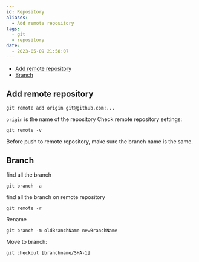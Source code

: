 ```yaml
---
id: Repository
aliases:
  - Add remote repository
tags:
  - git
  - repository
date:
  - 2023-05-09 21:58:07
---
```


<!--toc:start-->
- [Add remote repository](#add-remote-repository)
- [Branch](#branch)
<!--toc:end-->

## Add remote repository
```git
git remote add origin git@github.com:...
```
`origin` is the name of the repository 
Check remote repository settings:
```git
git remote -v
```
Before push to remote repository, make sure the branch name is the same.

## Branch
find all the branch
```git
git branch -a
```
find all the branch on remote repository
```git
git remote -r 
```
Rename
```git
git branch -m oldBranchName newBranchName
```
Move to branch:
```git
git checkout [branchname/SHA-1]
```

